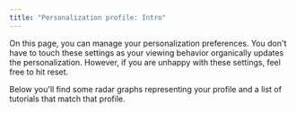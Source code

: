 ```yaml
---
title: "Personalization profile: Intro"
---
```


<le-title lines="Turbo personalization" as="h1"></le-title>

<article>
<p>On this page, you can manage your personalization preferences. You don't have to touch these settings as your viewing behavior organically updates the personalization. However, if you are unhappy with these settings, feel free to hit reset.</p>
<p>Below you'll find some radar graphs representing your profile and a list of tutorials that match that profile.</p>
</article>
